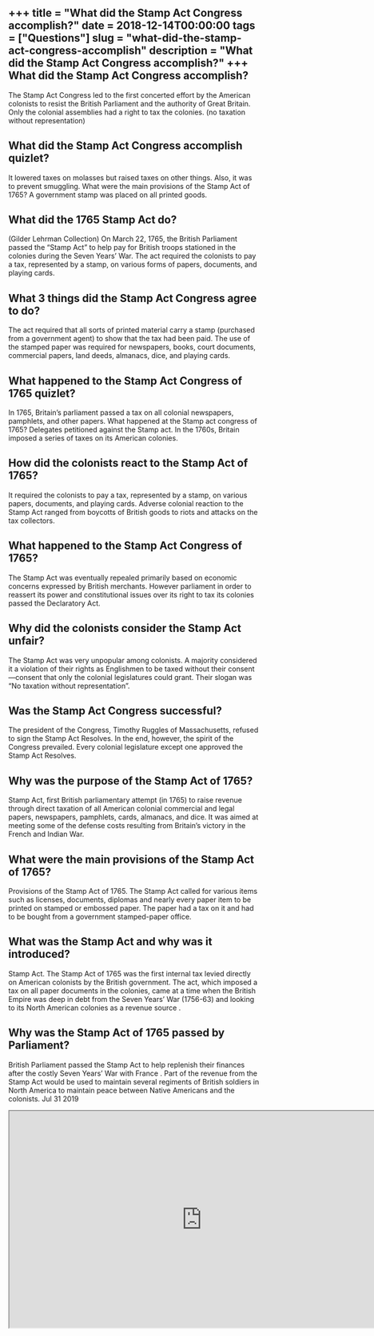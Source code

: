+++
title = "What did the Stamp Act Congress accomplish?"
date = 2018-12-14T00:00:00
tags = ["Questions"]
slug = "what-did-the-stamp-act-congress-accomplish"
description = "What did the Stamp Act Congress accomplish?"
+++
What did the Stamp Act Congress accomplish?
-------------------------------------------

The Stamp Act Congress led to the first concerted effort by the American colonists to resist the British Parliament and the authority of Great Britain. Only the colonial assemblies had a right to tax the colonies. (no taxation without representation)

What did the Stamp Act Congress accomplish quizlet?
---------------------------------------------------

It lowered taxes on molasses but raised taxes on other things. Also, it was to prevent smuggling. What were the main provisions of the Stamp Act of 1765? A government stamp was placed on all printed goods.

What did the 1765 Stamp Act do?
-------------------------------

(Gilder Lehrman Collection) On March 22, 1765, the British Parliament passed the “Stamp Act” to help pay for British troops stationed in the colonies during the Seven Years’ War. The act required the colonists to pay a tax, represented by a stamp, on various forms of papers, documents, and playing cards.

What 3 things did the Stamp Act Congress agree to do?
-----------------------------------------------------

The act required that all sorts of printed material carry a stamp (purchased from a government agent) to show that the tax had been paid. The use of the stamped paper was required for newspapers, books, court documents, commercial papers, land deeds, almanacs, dice, and playing cards.

What happened to the Stamp Act Congress of 1765 quizlet?
--------------------------------------------------------

In 1765, Britain’s parliament passed a tax on all colonial newspapers, pamphlets, and other papers. What happened at the Stamp act congress of 1765? Delegates petitioned against the Stamp act. In the 1760s, Britain imposed a series of taxes on its American colonies.

How did the colonists react to the Stamp Act of 1765?
-----------------------------------------------------

It required the colonists to pay a tax, represented by a stamp, on various papers, documents, and playing cards. Adverse colonial reaction to the Stamp Act ranged from boycotts of British goods to riots and attacks on the tax collectors.

What happened to the Stamp Act Congress of 1765?
------------------------------------------------

The Stamp Act was eventually repealed primarily based on economic concerns expressed by British merchants. However parliament in order to reassert its power and constitutional issues over its right to tax its colonies passed the Declaratory Act.

Why did the colonists consider the Stamp Act unfair?
----------------------------------------------------

The Stamp Act was very unpopular among colonists. A majority considered it a violation of their rights as Englishmen to be taxed without their consent—consent that only the colonial legislatures could grant. Their slogan was “No taxation without representation”.

Was the Stamp Act Congress successful?
--------------------------------------

The president of the Congress, Timothy Ruggles of Massachusetts, refused to sign the Stamp Act Resolves. In the end, however, the spirit of the Congress prevailed. Every colonial legislature except one approved the Stamp Act Resolves.

Why was the purpose of the Stamp Act of 1765?
---------------------------------------------

Stamp Act, first British parliamentary attempt (in 1765) to raise revenue through direct taxation of all American colonial commercial and legal papers, newspapers, pamphlets, cards, almanacs, and dice. It was aimed at meeting some of the defense costs resulting from Britain’s victory in the French and Indian War.

What were the main provisions of the Stamp Act of 1765?
-------------------------------------------------------

Provisions of the Stamp Act of 1765. The Stamp Act called for various items such as licenses, documents, diplomas and nearly every paper item to be printed on stamped or embossed paper. The paper had a tax on it and had to be bought from a government stamped-paper office.

What was the Stamp Act and why was it introduced?
-------------------------------------------------

Stamp Act. The Stamp Act of 1765 was the first internal tax levied directly on American colonists by the British government. The act, which imposed a tax on all paper documents in the colonies, came at a time when the British Empire was deep in debt from the Seven Years’ War (1756-63) and looking to its North American colonies as a revenue source .

Why was the Stamp Act of 1765 passed by Parliament?
---------------------------------------------------

British Parliament passed the Stamp Act to help replenish their finances after the costly Seven Years’ War with France . Part of the revenue from the Stamp Act would be used to maintain several regiments of British soldiers in North America to maintain peace between Native Americans and the colonists. Jul 31 2019

<iframe allow="accelerometer; autoplay; clipboard-write; encrypted-media; gyroscope; picture-in-picture" allowfullscreen="" class="__youtube_prefs__  epyt-is-override  no-lazyload" data-no-lazy="1" data-origheight="433" data-origwidth="770" data-skipgform_ajax_framebjll="" height="433" id="_ytid_46092" loading="lazy" src="https://www.youtube.com/embed/HDP28LBKeTM?enablejsapi=1&autoplay=0&cc_load_policy=0&cc_lang_pref=&iv_load_policy=1&loop=0&modestbranding=0&rel=1&fs=1&playsinline=0&autohide=2&theme=dark&color=red&controls=1&" title="YouTube player" width="770"></iframe>